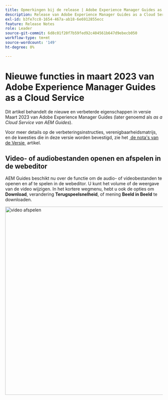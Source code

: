 ```yaml
---
title: Opmerkingen bij de release | Adobe Experience Manager Guides as a Cloud Service, release maart 2023
description: Release van Adobe Experience Manager Guides as a Cloud Service in maart
exl-id: b3fe7cc8-1654-467a-ab18-6e6912855ecc
feature: Release Notes
role: Leader
source-git-commit: 6d8c01f20f7b59fed92c404561b647d9ebecb050
workflow-type: tm+mt
source-wordcount: '149'
ht-degree: 0%

---
```



# Nieuwe functies in maart 2023 van Adobe Experience Manager Guides as a Cloud Service

Dit artikel behandelt de nieuwe en verbeterde eigenschappen in versie Maart 2023 van Adobe Experience Manager Guides (later genoemd als *as a Cloud Service van AEM Guides*).

Voor meer details op de verbeteringsinstructies, verenigbaarheidsmatrijs, en de kwesties die in deze versie worden bevestigd, zie het [&#x200B; de nota&#39;s van de Versie &#x200B;](release-notes-2023-3-0.md) artikel.


## Video- of audiobestanden openen en afspelen in de webeditor

AEM Guides beschikt nu over de functie om de audio- of videobestanden te openen en af te spelen in de webeditor. U kunt het volume of de weergave van de video wijzigen. In het kortere wegmenu, hebt u ook de opties om **Download**, verandering **Terugspeelsnelheid**, of mening **Beeld in Beeld** te downloaden.

<img src="assets/video-web-editor.png" alt="video afspelen" width="600">

